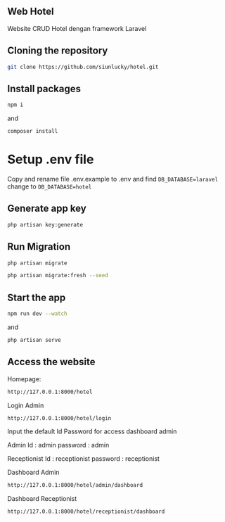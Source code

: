 ## Web Hotel 

Website CRUD Hotel dengan framework Laravel

## Cloning the repository

```bash
git clone https://github.com/siunlucky/hotel.git
```
## Install packages

```bash
npm i
```
and
```bash
composer install
```

# Setup .env file

Copy and rename file .env.example to .env and find ``DB_DATABASE=laravel`` change to ``DB_DATABASE=hotel``

## Generate app key

```bash
php artisan key:generate
```

## Run Migration

```bash
php artisan migrate
```

```bash
php artisan migrate:fresh --seed
```

## Start the app

```bash
npm run dev --watch
```
and
```bash
php artisan serve
```

## Access the website

Homepage:
```bash
http://127.0.0.1:8000/hotel
```

Login Admin
```bash
http://127.0.0.1:8000/hotel/login
```

Input the default Id Password for access dashboard admin

Admin </b>
Id : admin
password : admin

Receptionist </b>
Id : receptionist
password : receptionist


Dashboard Admin
```bash
http://127.0.0.1:8000/hotel/admin/dashboard
```

Dashboard Receptionist
```bash
http://127.0.0.1:8000/hotel/receptionist/dashboard
```

